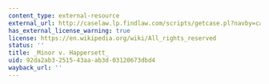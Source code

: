 ```yaml
---
content_type: external-resource
external_url: http://caselaw.lp.findlaw.com/scripts/getcase.pl?navby=case&court=us&vol=88&page=162
has_external_license_warning: true
license: https://en.wikipedia.org/wiki/All_rights_reserved
status: ''
title: _Minor v. Happersett_
uid: 92da2ab3-2515-43aa-ab3d-03120673dbd4
wayback_url: ''
---
```

